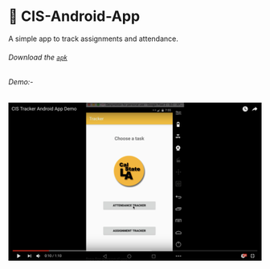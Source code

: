 # 📆 CIS-Android-App

A simple app to track assignments and attendance.

###### Download the [`apk`](https://github.com/Kan1shka9/CIS-Android-App/raw/master/apk/cis-tracker.apk)

###### Demo:-

[![](images/1.png)](https://www.youtube.com/embed/KUSNUpuDxp0?rel=0 "CIS-Android-App")
